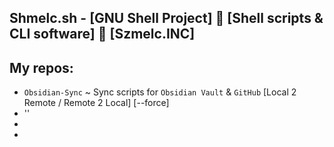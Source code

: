 ## Shmelc.sh - [GNU Shell Project] 👋 [Shell scripts & CLI software] 🙋‍ [Szmelc.INC]

## My repos:
- `Obsidian-Sync` ~ Sync scripts for `Obsidian Vault` & `GitHub` [Local 2 Remote / Remote 2 Local] [--force] 
- ''
-
-
<!--
[Markdown](https://docs.github.com/github/writing-on-github/getting-started-with-writing-and-formatting-on-github/basic-writing-and-formatting-syntax)
-->
